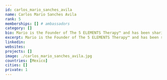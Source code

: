```yaml
---
id: carlos_mario_sanches_avila
name: Carlos Mario Sanches Avila
rank: 5
memberships: [] # ambassadors
category: []
bio: Mario is the Founder of The 5 ELEMENTS Therapy™ and has been sharing his healing gift all over the world for the past 11 years. His passion to travel, charisma and unmatchable energy has brought transforming exceptional results of long-term effect to the patients in more than 35 countries. With his own unique Healing Waves therapy, he now continues to spread his work globally both through private sessions, and teaching with his workshop series. Ambassador fell in love with Threefold Bruce is an internationally recognized astrophysicist specializing in studies of the Sun and its magnetic fields. He is best known for leading the development of innovative instrumentation for observing solar magnetic fields, both from the ground and in space. Throughout his career spanning more than 40 years, he has contributed to the advancement of our understanding of the Sun as witnessed by his authorship of over 170 scientific publications in peer-reviewed journals. He received a PhD in Physics and Astrophysics at the University of Colorado, USA, and in retirement he is a Senior Scientist Emeritus and Distinguished Scholar at the National Center for Atmospheric Research, USA.
excerpt: Mario is the Founder of The 5 ELEMENTS Therapy™ and has been sharing his healing gift all over the world.
linkedin: 
websites: 
projects: []
image: ./carlos_mario_sanches_avila.jpg
countries: [Mexico]
cities: []
private: 1
---
```

